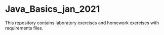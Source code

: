 # Java_Basics_jan_2021
This repository contains laboratory exercises and homework exercises with requirements files.
